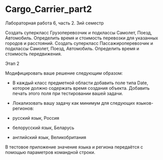 # Cargo_Carrier_part2
Лабораторная работа 6, часть 2. 3ий семестр

Создать суперкласс Грузоперевозчик и подклассы Самолет, Поезд, Автомобиль.
Определить время и стоимость перевозки для указанных городов и расстояний. Создать
суперкласс Пассажироперевозчик и подклассы Самолет, Поезд, Автомобиль. Определить
время и стоимость передвижения.

Этап 2 

Модифицировать ваше решение следующим образом:

- В каждый класс предметной области добавить поле типа Date, которое должно содержать
время создания объекта. Добавить печать этого поля при тестировании вашей задачи.

- Локализовать вашу задачу как минимум для следующих языков-регионов:

- русский язык, Россия

- белорусский язык, Беларусь

- английский язык, Великобритания

В тестовое приложение значение языка и региона передаётся с помощью параметров
командной строки.
